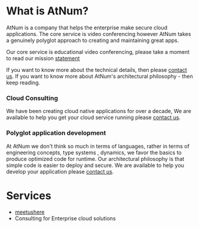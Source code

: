 What is AtNum?
=
AtNum is a company that helps the enterprise make secure cloud applications. The core service is video conferencing however AtNum takes a genuinely polyglot approach to creating and maintaining great apps.
 
Our core service is educational video conferencing, please take a moment to read our mission [statement](/mission)
 
If you want to know more about the technical details, then please [contact us](/contact). If you want to know more about AtNum's architectural philosophy - then keep reading.
 
### Cloud Consulting
We have been creating cloud native applications for over a decade, We are available to help you get your cloud service running please [contact us](/contact).
 
### Polyglot application development
At AtNum we don't think so much in terms of languages, rather in terms of engineering concepts, type systems , dynamics, we favor the basics to produce optimized code for runtime. Our architectural philosophy is that simple code is easier to deploy and secure. 
We are available to help you develop your application please [contact us](/contact).
 
 
Services
=
- [meetushere](https://meetushere.com)
- Consulting for Enterprise cloud solutions 